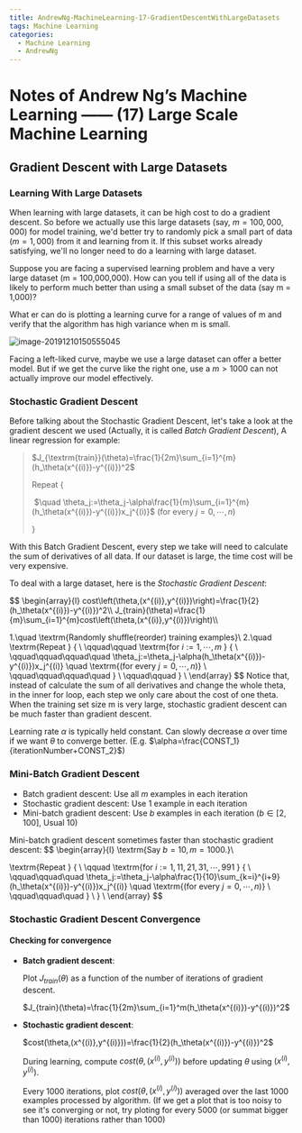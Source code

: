 ```yaml
---
title: AndrewNg-MachineLearning-17-GradientDescentWithLargeDatasets
tags: Machine Learning
categories:
  - Machine Learning
  - AndrewNg
---
```


# Notes of Andrew Ng’s Machine Learning —— (17) Large Scale Machine Learning

## Gradient Descent with Large Datasets

### Learning With Large Datasets

When learning with large datasets, it can be high cost to do a gradient descent. So before we actually use this large datasets (say, $m = 100,000,000$) for model training, we'd better try to randomly pick a small part of data ($m=1,000$) from it and learning from it. If this subset works already satisfying, we'll no longer need to do a learning with large dataset.

Suppose you are facing a supervised learning problem and have a very large dataset (m = 100,000,000). How can you tell if using all of the data is likely to perform much better than using a small subset of the data (say m = 1,000)?

What er can do is plotting  a learning curve for a range of values of m and verify that the algorithm has high variance when m is small.

![image-20191210150555045](https://tva1.sinaimg.cn/large/006tNbRwgy1g9rn4jr6zxj30om07r0vl.jpg)

Facing a left-liked curve, maybe we use a large dataset can offer a better model. But if we get the curve like the right one, use a $m>1000$ can not actually improve our model effectively.

### Stochastic Gradient Descent

Before talking about the Stochastic Gradient Descent, let's take a look at the gradient descent we used (Actually, it is called *Batch Gradient Descent*), A linear regression for example:

> $J_{\textrm{train}}(\theta)=\frac{1}{2m}\sum_{i=1}^{m}(h_\theta(x^{(i)})-y^{(i)})^2$ 
>
> Repeat {
>
> ​		$\quad \theta_j:=\theta_j-\alpha\frac{1}{m}\sum_{i=1}^{m}(h_\theta(x^{(i)})-y^{(i)})x_j^{(i)}$    (for every $j=0,\cdots,n$)
>
> }

With this Batch Gradient Descent, every step we take will need to calculate the sum of derivatives of all data. If our dataset is large, the time cost will be very expensive.

To deal with a large dataset, here is the *Stochastic Gradient Descent*:

$$
\begin{array}{l}
cost\left(\theta,(x^{(i)},y^{(i)})\right)=\frac{1}{2}(h_\theta(x^{(i)})-y^{(i)})^2\\\\
J_{train}(\theta)=\frac{1}{m}\sum_{i=1}^{m}cost\left(\theta,(x^{(i)},y^{(i)})\right)\\\\

1.\quad \textrm{Randomly shuffle(reorder) training examples}\\
2.\quad \textrm{Repeat } \{ \\
\qquad\qquad \textrm{for $i:= 1, \cdots,m$ } \{ \\
\qquad\qquad\qquad\quad \theta_j:=\theta_j-\alpha(h_\theta(x^{(i)})-y^{(i)})x_j^{(i)} \quad \textrm{(for every $j=0,\cdots,n$)} \\
\qquad\qquad\qquad\quad \} \\
\qquad\qquad \} \\
\end{array}
$$
Notice that, instead of calculate the sum of all derivatives and change the whole theta, in the inner for loop, each step we only care about the cost of one theta. When the training set size m is very large, stochastic gradient descent can be much faster than gradient descent.

Learning rate $\alpha$ is typically held constant. Can slowly decrease $\alpha$ over time if we want $\theta$ to converge better. (E.g. $\alpha=\frac{CONST_1}{iterationNumber+CONST_2}$)

### Mini-Batch Gradient Descent

- Batch gradient descent: Use all $m$ examples in each iteration
- Stochastic gradient descent: Use $1$ example in each iteration
- Mini-batch gradient descent: Use $b$ examples in each iteration ($b\in[2, 100]$, Usual $10$)

Mini-batch gradient descent sometimes faster than stochastic gradient descent:
$$
\begin{array}{l}
\textrm{Say $b=10,m=1000$.}\\

\textrm{Repeat } \{ \\
\qquad \textrm{for $i:= 1, 11, 21, 31, \cdots,991$ } \{ \\
\qquad\qquad\quad \theta_j:=\theta_j-\alpha\frac{1}{10}\sum_{k=i}^{i+9}(h_\theta(x^{(i)})-y^{(i)})x_j^{(i)} \quad \textrm{(for every $j=0,\cdots,n$)} \\
\qquad\qquad\quad \} \\
\} \\
\end{array}
$$

### Stochastic Gradient Descent Convergence

#### Checking for convergence

- **Batch gradient descent**:

  Plot $J_{train}(\theta)$ as a function of the number of iterations of gradient descent.

  $J_{train}(\theta)=\frac{1}{2m}\sum_{i=1}^m(h_\theta(x^{(i)})-y^{(i)})^2$

- **Stochastic gradient descent**:

  $cost(\theta,(x^{(i)},y^{(i)}))=\frac{1}{2}(h_\theta(x^{(i)})-y^{(i)})^2$

  During learning, compute $cost(\theta,(x^{(i)},y^{(i)}))$ before updating $\theta$ using $(x^{(i)},y^{(i)})$.

  Every 1000 iterations, plot $cost(\theta,(x^{(i)},y^{(i)}))$ averaged over the last 1000 examples processed by algorithm. (If we get a plot that is too noisy to see it's converging or not, try ploting for every 5000 (or summat bigger than 1000) iterations rather than 1000)

